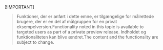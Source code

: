  [!IMPORTANT]
> <span data-ttu-id="6b107-101">Funktioner, der er anført i dette emne, er tilgængelige for målrettede brugere, der er en del af målgruppen for en privat eksempelversion.</span><span class="sxs-lookup"><span data-stu-id="6b107-101">Functionality noted in this topic is available to targeted users as part of a private preview release.</span></span> <span data-ttu-id="6b107-102">Indholdet og funktionaliteten kan blive ændret.</span><span class="sxs-lookup"><span data-stu-id="6b107-102">The content and the functionality are subject to change.</span></span> 

